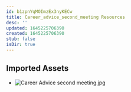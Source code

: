 ```yaml
---
id: b1zpnYqMOImzEx3nyKECw
title: Career_advice_second_meeting Resources
desc: ''
updated: 1645225706390
created: 1645225706390
stub: false
isDir: true
---
```

## Imported Assets
- ![Career Advice second meeting.jpg](/assets/career-advice-second-meeting.jpg)
